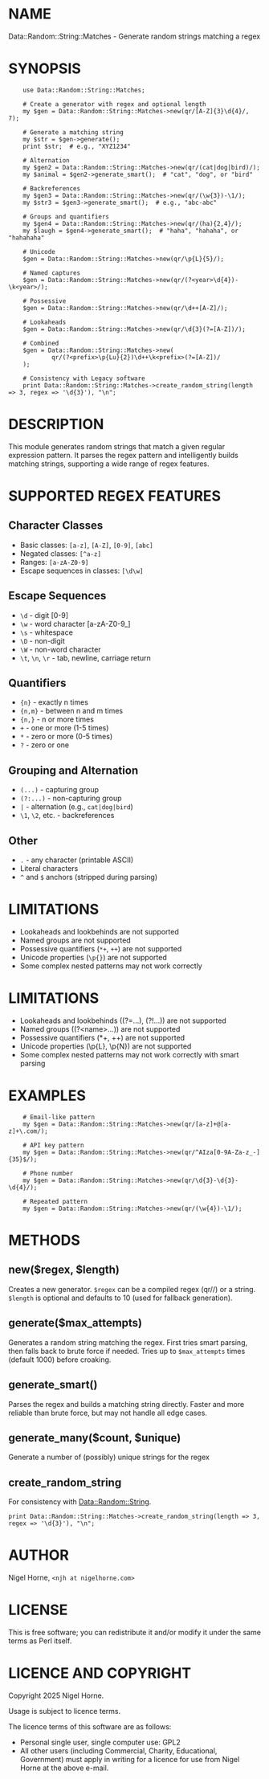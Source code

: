 # NAME

Data::Random::String::Matches - Generate random strings matching a regex

# SYNOPSIS

        use Data::Random::String::Matches;

        # Create a generator with regex and optional length
        my $gen = Data::Random::String::Matches->new(qr/[A-Z]{3}\d{4}/, 7);

        # Generate a matching string
        my $str = $gen->generate();
        print $str;  # e.g., "XYZ1234"

        # Alternation
        my $gen2 = Data::Random::String::Matches->new(qr/(cat|dog|bird)/);
        my $animal = $gen2->generate_smart();  # "cat", "dog", or "bird"

        # Backreferences
        my $gen3 = Data::Random::String::Matches->new(qr/(\w{3})-\1/);
        my $str3 = $gen3->generate_smart();  # e.g., "abc-abc"

        # Groups and quantifiers
        my $gen4 = Data::Random::String::Matches->new(qr/(ha){2,4}/);
        my $laugh = $gen4->generate_smart();  # "haha", "hahaha", or "hahahaha"

        # Unicode
        $gen = Data::Random::String::Matches->new(qr/\p{L}{5}/);

        # Named captures
        $gen = Data::Random::String::Matches->new(qr/(?<year>\d{4})-\k<year>/);

        # Possessive
        $gen = Data::Random::String::Matches->new(qr/\d++[A-Z]/);

        # Lookaheads
        $gen = Data::Random::String::Matches->new(qr/\d{3}(?=[A-Z])/);

        # Combined
        $gen = Data::Random::String::Matches->new(
                qr/(?<prefix>\p{Lu}{2})\d++\k<prefix>(?=[A-Z])/
        );

        # Consistency with Legacy software
        print Data::Random::String::Matches->create_random_string(length => 3, regex => '\d{3}'), "\n";

# DESCRIPTION

This module generates random strings that match a given regular expression pattern.
It parses the regex pattern and intelligently builds matching strings, supporting
a wide range of regex features.

# SUPPORTED REGEX FEATURES

## Character Classes

- Basic classes: `[a-z]`, `[A-Z]`, `[0-9]`, `[abc]`
- Negated classes: `[^a-z]`
- Ranges: `[a-zA-Z0-9]`
- Escape sequences in classes: `[\d\w]`

## Escape Sequences

- `\d` - digit \[0-9\]
- `\w` - word character \[a-zA-Z0-9\_\]
- `\s` - whitespace
- `\D` - non-digit
- `\W` - non-word character
- `\t`, `\n`, `\r` - tab, newline, carriage return

## Quantifiers

- `{n}` - exactly n times
- `{n,m}` - between n and m times
- `{n,}` - n or more times
- `+` - one or more (1-5 times)
- `*` - zero or more (0-5 times)
- `?` - zero or one

## Grouping and Alternation

- `(...)` - capturing group
- `(?:...)` - non-capturing group
- `|` - alternation (e.g., `cat|dog|bird`)
- `\1`, `\2`, etc. - backreferences

## Other

- `.` - any character (printable ASCII)
- Literal characters
- `^` and `$` anchors (stripped during parsing)

# LIMITATIONS

- Lookaheads and lookbehinds are not supported
- Named groups are not supported
- Possessive quantifiers (`*+`, `++`) are not supported
- Unicode properties (`\p{}`) are not supported
- Some complex nested patterns may not work correctly

# LIMITATIONS

- Lookaheads and lookbehinds ((?=...), (?!...)) are not supported
- Named groups ((?&lt;name>...)) are not supported
- Possessive quantifiers (\*+, ++) are not supported
- Unicode properties (\\p{L}, \\p{N}) are not supported
- Some complex nested patterns may not work correctly with smart parsing

# EXAMPLES

        # Email-like pattern
        my $gen = Data::Random::String::Matches->new(qr/[a-z]+@[a-z]+\.com/);

        # API key pattern
        my $gen = Data::Random::String::Matches->new(qr/^AIza[0-9A-Za-z_-]{35}$/);

        # Phone number
        my $gen = Data::Random::String::Matches->new(qr/\d{3}-\d{3}-\d{4}/);

        # Repeated pattern
        my $gen = Data::Random::String::Matches->new(qr/(\w{4})-\1/);

# METHODS

## new($regex, $length)

Creates a new generator. `$regex` can be a compiled regex (qr//) or a string.
`$length` is optional and defaults to 10 (used for fallback generation).

## generate($max\_attempts)

Generates a random string matching the regex. First tries smart parsing, then
falls back to brute force if needed. Tries up to `$max_attempts` times
(default 1000) before croaking.

## generate\_smart()

Parses the regex and builds a matching string directly. Faster and more reliable
than brute force, but may not handle all edge cases.

## generate\_many($count, $unique)

Generate a number of (possibly) unique strings for the regex

## create\_random\_string

For consistency with [Data::Random::String](https://metacpan.org/pod/Data%3A%3ARandom%3A%3AString).

    print Data::Random::String::Matches->create_random_string(length => 3, regex => '\d{3}'), "\n";

# AUTHOR

Nigel Horne, `<njh at nigelhorne.com>`

# LICENSE

This is free software; you can redistribute it and/or modify it under
the same terms as Perl itself.

# LICENCE AND COPYRIGHT

Copyright 2025 Nigel Horne.

Usage is subject to licence terms.

The licence terms of this software are as follows:

- Personal single user, single computer use: GPL2
- All other users (including Commercial, Charity, Educational, Government)
  must apply in writing for a licence for use from Nigel Horne at the
  above e-mail.
